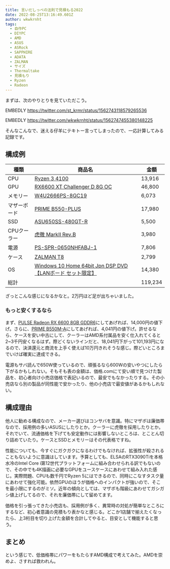 ```yaml
---
title: 言いだしっぺの法則で見積もる2022
date: 2022-08-25T13:16:49.601Z
author: wkwkrnht
tags:
  - 自作PC
  - DIYPC
  - AMD
  - ASUS
  - ASRock
  - SAPPHIRE
  - ADATA
  - ZALMAN
  - サイズ
  - Thermaltake
  - 見積もり
  - Ryzen
  - Radeon
---
```

まずは、次のやりとりを見ていただこう。

EMBEDLY https://twitter.com/st_krmr/status/1562743118579265536

EMBEDLY https://twitter.com/wkwkrnht/status/1562747455380148225

そんなこんなで、迷える仔羊にテキトー言ってしまったので、一応計算してみる記録です。

## 構成例

| 種類      | 商品名                                                                                                                                                                                  | 金額      |
| ------- | ------------------------------------------------------------------------------------------------------------------------------------------------------------------------------------ | ------- |
| CPU     | [Ryzen 3 4100](https://www.dospara.co.jp/5shopping/detail_parts.php?bg=1&br=10&sbr=1299&ic=479656mp&_bdadid=JPGTE5.00002isv&lf=0)                                                    | 13,916  |
| GPU     | [RX6600 XT Challenger D 8G OC](https://www.sofmap.com/product_detail.aspx?sku=22461532)                                                                                              | 46,800  |
| メモリー    | [W4U2666PS-8GC19](https://www.amazon.co.jp/%E3%83%87%E3%82%B9%E3%82%AF%E3%83%88%E3%83%83%E3%83%97PC%E7%94%A8-PC4-21300-DDR4-2666-8GB%C3%972%E6%9E%9A-W4U2666PS-8GC19/dp/B07JHTQ881/) | 6,073   |
| マザーボード  | [PRIME B550-PLUS](https://www.ark-pc.co.jp/i/12201262/)                                                                                                                              | 17,980  |
| SSD     | [ASU650SS-480GT-R](https://www.ark-pc.co.jp/i/13511995/)                                                                                                                             | 5,500   |
| CPUクーラー | [虎徹 MarkⅡ Rev.B](https://www.dospara.co.jp/5shopping/detail_parts.php?bg=1&br=95&sbr=282&ic=477923&lf=0)                                                                             | 3,980   |
| 電源      | [PS-SPR-0650NHFABJ-1](https://www.sofmap.com/product_detail.aspx?sku=18724807)                                                                                                       | 7,806   |
| ケース     | [ZALMAN T8](https://online.nojima.co.jp/commodity/1/8809213767883/)                                                                                                                  | 2,799   |
| OS      | [Windows 10 Home 64bit Jpn DSP DVD 【LANボード セット限定】](https://nttxstore.jp/_II_QZX0021510)                                                                                              | 14,380  |
| 総計      |                                                                                                                                                                                      | 119,234 |

ざっとこんな感じになるかなと。2万円ほど足が出ちゃいました。

### もっと安くするなら

まず、[PULSE Radeon RX 6600 8GB GDDR6](https://www.dospara.co.jp/5shopping/detail_parts.php?bg=1&br=31&sbr=1493&ic=476134&lf=0)にしてあげれば、14,000円の値下げ。さらに、[PRIME B550M-A](https://www.sofmap.com/product_detail.aspx?sku=20875776)にしてあげれば、4,041円の値下げ。許せるなら、ケースを安い中古にして、クーラーはAMD系付属品を安く仕入れてくると2~3千円安くなるはず。際どくないラインだと、18,041円下がって101,193円になるので、決済還元と商流を上手く使えば10万円きれそうな感じ。際どいところまでいけば確実に達成できる。

電源もサバ読んで650W使っているので、頑張るなら600Wの安いやつにしたら下がるかもしれない。そもそも表の金額は、価格.comにて安い順で見つけた製品を、初心者向け小売店価格で表記いるので、最安でもなかったりする。その小売店なら別の製品が同性能で安かったり、他の小売店で最安値があるかもしれない。

## 構成理由

他人に勧める構成なので、メーカー選びはコンサバを意識。特にマザボは廉価帯なので、採用例の多いASUSにしたりとか。クーラーに虎徹を採用したりとか。それでいて、流通価格を下げても安定動作には影響しないところは、とことん切り詰めていたり。ケースとSSDとメモリーはその代表格ですね。

性能についても、今すぐにガクガクになるわけでもなければ、拡張性が殺されることもないように意識はしています。予算としても、ELSAのRTX3090Tiを本格水冷のIntel Core i第12世代プラットフォームに組み合わせられる訳でもないので、その中でも4K描画に必要なGPUをユースケースにあわせて組み入れた感じ。実際問題、CPUも数千円でRyzen 5にはできるので、同時にこなすタスク量にあわせて強化可能。依然GPUのほうが価格へのインパクトが強いので、そこを最小限にするのがミソ。近年の傾向としては、マザボも階級にあわせてガシガシ値上げしてるので、それを廉価帯にして留めてます。

価格を引っ張ってきた小売店も、採用例が多く、異常時の対処が簡単なところにするなど、初心者意識の見積もり表かなと感じる。どこか1店舗で揃えたくなったら、上3桁目を切り上げた金額を合計してやると、目安として機能すると思う。

## まとめ

という感じで、低価格帯にパワーをもたらすAMD構成で考えてみた。AMDを崇めよ、さすれば救われん。